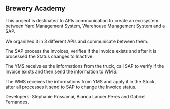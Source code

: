 ## Brewery Academy

This project is destinated to APIs communication to create an ecosystem between Yard Management System, Warehouse Management System and a SAP.

We organized it in 3 different APIs and communicate between them.

The SAP process the Invoices, verifies if the Invoice exists and after it is processed the Status changes to Inactive.

The YMS receivs es the informations from the truck, call SAP to verify if the Invoice exists and then send the information to WMS.

The WMS receives the informations from YMS and apply it in the Stock, after all processes it send to SAP to change the Invoice status.

Developers: Stephanie Possamai, Bianca Lancer Peres and Gabriel Fernandes.
